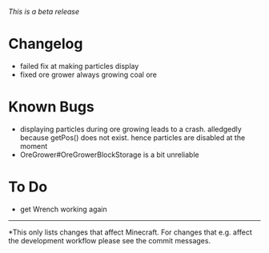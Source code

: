 _This is a beta release_

# Changelog
- failed fix at making particles display
- fixed ore grower always growing coal ore

# Known Bugs
- displaying particles during ore growing leads to a crash. alledgedly because getPos() does not exist. hence particles are disabled at the moment
- OreGrower#OreGrowerBlockStorage is a bit unreliable

# To Do
- get Wrench working again

---
*This only lists changes that affect Minecraft. For changes that e.g. affect the development workflow please see the commit messages.
